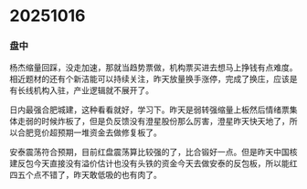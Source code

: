 # 20251016

### 盘中

杨杰缩量回踩，没走加速，那就当趋势票做，机构票买进去想马上挣钱有点难度。相近题材的还有个新洁能可以持续关注，昨天放量换手涨停，完成了换庄，应该是有长线机构入驻，产业逻辑就不展开了。

日内最强合肥城建，这种看看就好，学习下。昨天是弱转强缩量上板然后情绪票集体走弱的时候炸板了，但是负反馈没有澄星股份那么厉害，澄星昨天快天地了，所以合肥竞价超预期一堆资金去做修复板了。

安泰震荡符合预期，目前红盘震荡算比较强的了，比合锻好一点。但是昨天中国核建反包今天直接没有溢价估计也没有头铁的资金今天去做安泰的反包板，所以能红四五个点不错了，昨天敢低吸的也有肉了。

